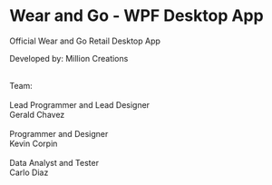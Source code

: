 # Wear and Go - WPF Desktop App
Official Wear and Go Retail Desktop App


Developed by:
Million Creations

<br/>
Team:

<br/>
<br/>
Lead Programmer and Lead Designer
<br/>
Gerald Chavez

<br/>
<br/>
Programmer and Designer
<br/>
Kevin Corpin

<br/>
<br/>
Data Analyst and Tester
<br/>
Carlo Diaz
